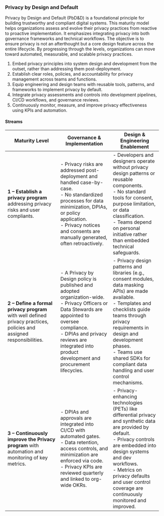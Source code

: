 ### Privacy by Design and Default

Privacy by Design and Default (PbD&D) is a foundational principle for building trustworthy and compliant digital systems. This maturity model helps organizations assess and evolve their privacy practices from reactive to proactive implementation. It emphasizes integrating privacy into both governance frameworks and technical workflows. The objective is to ensure privacy is not an afterthought but a core design feature across the entire lifecycle. By progressing through the levels, organizations can move toward automated, measurable, and scalable privacy practices.

1. Embed privacy principles into system design and development from the outset, rather than addressing them post-deployment.
2. Establish clear roles, policies, and accountability for privacy management across teams and functions.
3. Equip engineering and design teams with reusable tools, patterns, and frameworks to implement privacy by default.
4. Integrate privacy assessments and controls into development pipelines, CI/CD workflows, and governance reviews.
5. Continuously monitor, measure, and improve privacy effectiveness using KPIs and automation.

#### Streams

| **Maturity Level** | **Governance & Implementation** | **Design & Engineering Enablement** |
|--------------------|----------------------------------|-------------------------------------|
| **1 – Establish a privacy program** addressing privacy risks and user compliants. | - Privacy risks are addressed post-deployment and handled case-by-case.<br>- No standardized processes for data minimization, DPIAs, or policy application.<br>- Privacy notices and consents are manually generated, often retroactively. | - Developers and designers operate without privacy design patterns or reusable components.<br>- No standard tools for consent, purpose limitation, or data classification.<br>- Teams depend on personal initiative rather than embedded technical safeguards. |
| **2 – Define a formal privacy program** with well defined privacy practices, policies and assigned responsibilities. | - A Privacy by Design policy is published and adopted organization-wide.<br>- Privacy Officers or Data Stewards are appointed to oversee compliance.<br>- DPIAs and privacy reviews are integrated into product development and procurement lifecycles. | - Privacy design patterns and libraries (e.g., consent modules, data masking APIs) are made available.<br>- Templates and checklists guide teams through privacy requirements in design and development phases.<br>- Teams use shared SDKs for compliant data handling and user control mechanisms. |
| **3 – Continuously improve the Privacy program** with automation and monitoring of key metrics. | - DPIAs and approvals are integrated into CI/CD with automated gates.<br>- Data retention, access controls, and minimization are enforced via code.<br>- Privacy KPIs are reviewed quarterly and linked to org-wide OKRs. | - Privacy-enhancing technologies (PETs) like differential privacy and synthetic data are provided by default.<br>- Privacy controls are embedded into design systems and dev workflows.<br>- Metrics on privacy defaults and user control coverage are continuously monitored and improved. |
